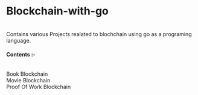 # Blockchain-with-go
<br>
Contains various Projects realated to blochchain using go as a programing language.

#### Contents :-
<br>Book Blockchain
<br>Movie Blockchain 
<br>Proof Of Work Blockchain
